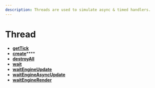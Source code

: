 ```yaml
---
description: Threads are used to simulate async & timed handlers.
---
```


# Thread

* ****[**getTick**](../../../readme/client/thread/gettick.md)****
* [**create**](broken-reference)****
* ****[**destroyAll**](broken-reference)****
* ****[**wait**](broken-reference)****
* ****[**waitEngineUpdate**](broken-reference)****
* ****[**waitEngineAsyncUpdate**](broken-reference)****
* ****[**waitEngineRender**](broken-reference)****

